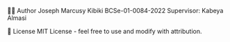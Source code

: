 👨‍💻 Author
Joseph Marcusy Kibiki
BCSe-01-0084-2022
Supervisor: Kabeya Almasi

📜 License
MIT License - feel free to use and modify with attribution.
